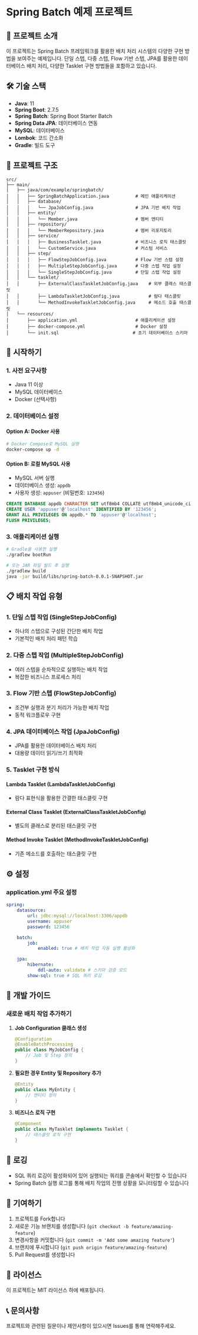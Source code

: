 # Spring Batch 예제 프로젝트

## 📖 프로젝트 소개

이 프로젝트는 Spring Batch 프레임워크를 활용한 배치 처리 시스템의 다양한 구현 방법을 보여주는 예제입니다.
단일 스텝, 다중 스텝, Flow 기반 스텝, JPA를 활용한 데이터베이스 배치 처리, 다양한 Tasklet 구현 방법들을 포함하고 있습니다.

## 🛠 기술 스택

-   **Java**: 11
-   **Spring Boot**: 2.7.5
-   **Spring Batch**: Spring Boot Starter Batch
-   **Spring Data JPA**: 데이터베이스 연동
-   **MySQL**: 데이터베이스
-   **Lombok**: 코드 간소화
-   **Gradle**: 빌드 도구

## 📁 프로젝트 구조

```
src/
├── main/
│   ├── java/com/example/springbatch/
│   │   ├── SpringBatchApplication.java          # 메인 애플리케이션
│   │   ├── database/
│   │   │   └── JpaJobConfig.java                # JPA 기반 배치 작업
│   │   ├── entity/
│   │   │   └── Member.java                      # 멤버 엔티티
│   │   ├── repository/
│   │   │   └── MemberRepository.java            # 멤버 리포지토리
│   │   ├── service/
│   │   │   ├── BusinessTasklet.java             # 비즈니스 로직 태스클릿
│   │   │   └── CustomService.java               # 커스텀 서비스
│   │   ├── step/
│   │   │   ├── FlowStepJobConfig.java           # Flow 기반 스텝 설정
│   │   │   ├── MultipleStepJobConfig.java       # 다중 스텝 작업 설정
│   │   │   └── SingleStepJobConfig.java         # 단일 스텝 작업 설정
│   │   └── tasklet/
│   │       ├── ExternalClassTaskletJobConfig.java    # 외부 클래스 태스클릿
│   │       ├── LambdaTaskletJobConfig.java           # 람다 태스클릿
│   │       └── MethodInvokeTaskletJobConfig.java     # 메소드 호출 태스클릿
│   └── resources/
│       ├── application.yml                      # 애플리케이션 설정
│       ├── docker-compose.yml                   # Docker 설정
│       └── init.sql                            # 초기 데이터베이스 스키마
```

## 🚀 시작하기

### 1. 사전 요구사항

-   Java 11 이상
-   MySQL 데이터베이스
-   Docker (선택사항)

### 2. 데이터베이스 설정

#### Option A: Docker 사용

```bash
# Docker Compose로 MySQL 실행
docker-compose up -d
```

#### Option B: 로컬 MySQL 사용

-   MySQL 서버 실행
-   데이터베이스 생성: `appdb`
-   사용자 생성: `appuser` (비밀번호: `123456`)

```sql
CREATE DATABASE appdb CHARACTER SET utf8mb4 COLLATE utf8mb4_unicode_ci;
CREATE USER 'appuser'@'localhost' IDENTIFIED BY '123456';
GRANT ALL PRIVILEGES ON appdb.* TO 'appuser'@'localhost';
FLUSH PRIVILEGES;
```

### 3. 애플리케이션 실행

```bash
# Gradle을 사용한 실행
./gradlew bootRun

# 또는 JAR 파일 빌드 후 실행
./gradlew build
java -jar build/libs/spring-batch-0.0.1-SNAPSHOT.jar
```

## 📋 배치 작업 유형

### 1. 단일 스텝 작업 (SingleStepJobConfig)

-   하나의 스텝으로 구성된 간단한 배치 작업
-   기본적인 배치 처리 패턴 학습

### 2. 다중 스텝 작업 (MultipleStepJobConfig)

-   여러 스텝을 순차적으로 실행하는 배치 작업
-   복잡한 비즈니스 프로세스 처리

### 3. Flow 기반 스텝 (FlowStepJobConfig)

-   조건부 실행과 분기 처리가 가능한 배치 작업
-   동적 워크플로우 구현

### 4. JPA 데이터베이스 작업 (JpaJobConfig)

-   JPA를 활용한 데이터베이스 배치 처리
-   대용량 데이터 읽기/쓰기 최적화

### 5. Tasklet 구현 방식

#### Lambda Tasklet (LambdaTaskletJobConfig)

-   람다 표현식을 활용한 간결한 태스클릿 구현

#### External Class Tasklet (ExternalClassTaskletJobConfig)

-   별도의 클래스로 분리된 태스클릿 구현

#### Method Invoke Tasklet (MethodInvokeTaskletJobConfig)

-   기존 메소드를 호출하는 태스클릿 구현

## ⚙️ 설정

### application.yml 주요 설정

```yaml
spring:
    datasource:
        url: jdbc:mysql://localhost:3306/appdb
        username: appuser
        password: 123456

    batch:
        job:
            enabled: true # 배치 작업 자동 실행 활성화

    jpa:
        hibernate:
            ddl-auto: validate # 스키마 검증 모드
        show-sql: true # SQL 쿼리 로깅
```

## 🔧 개발 가이드

### 새로운 배치 작업 추가하기

1. **Job Configuration 클래스 생성**

    ```java
    @Configuration
    @EnableBatchProcessing
    public class MyJobConfig {
        // Job 및 Step 정의
    }
    ```

2. **필요한 경우 Entity 및 Repository 추가**

    ```java
    @Entity
    public class MyEntity {
        // 엔티티 정의
    }
    ```

3. **비즈니스 로직 구현**
    ```java
    @Component
    public class MyTasklet implements Tasklet {
        // 태스클릿 로직 구현
    }
    ```

## 📝 로깅

-   SQL 쿼리 로깅이 활성화되어 있어 실행되는 쿼리를 콘솔에서 확인할 수 있습니다
-   Spring Batch 실행 로그를 통해 배치 작업의 진행 상황을 모니터링할 수 있습니다

## 🤝 기여하기

1. 프로젝트를 Fork합니다
2. 새로운 기능 브랜치를 생성합니다 (`git checkout -b feature/amazing-feature`)
3. 변경사항을 커밋합니다 (`git commit -m 'Add some amazing feature'`)
4. 브랜치에 푸시합니다 (`git push origin feature/amazing-feature`)
5. Pull Request를 생성합니다

## 📄 라이선스

이 프로젝트는 MIT 라이선스 하에 배포됩니다.

## 📞 문의사항

프로젝트와 관련된 질문이나 제안사항이 있으시면 Issues를 통해 연락해주세요.

